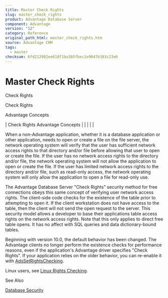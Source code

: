 ```yaml
---
title: Master Check Rights
slug: master_check_rights
product: Advantage Database Server
component: Advantage
version: "12"
category: Reference
original_path_html: master_check_rights.htm
source: Advantage CHM
tags:
  - master
checksum: 6fd212982ee618f1ba3b5fbec1e9047b383c23e6
---
```


# Master Check Rights

Check Rights

Check Rights

Advantage Concepts

| Check Rights  Advantage Concepts |  |  |  |  |

When a non-Advantage application, whether it is a database application or other application, needs to open or create a file on the file server, the network operating system will verify that the user has sufficient network access rights to that directory and/or file before allowing that user to open or create the file. If the user has no network access rights to the directory and/or file, the network operating system will not allow the application to open or create the file. If the user has limited network access rights to the directory and/or file, such as read-only access, the network operating system will only allow the application to open a file for read-only use.

The Advantage Database Server "Check Rights" security method for free connections obeys this same concept of verifying user network access rights. The client-side code checks for the existence of the table prior to attempting to open it. If the client workstation does not have access to the table, then the client will not send the open request to the server. This security model allows a developer to base their applications table access rights on the network access rights. Note that this only applies to direct free table opens. It has no affect with SQL queries and data dictionary-bound tables.

Beginning with version 10.0, the default behavior has been changed. The Advantage clients no longer perform the existence checks for performance reasons, even if the application's Advantage driver specifies "Check Rights". If your application relies on the older behavior, you can re-enable it with [AdsSetRightsChecking](ace_adssetrightschecking.md).

Linux users, see [Linux Rights Checking](master_linux_rights_checking.md).

See Also

[Database Security](master_database_security.md)
